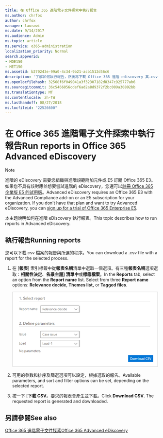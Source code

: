 ```yaml
---
title: 在 Office 365 進階電子文件探索中執行報告
ms.author: chrfox
author: chrfox
manager: laurawi
ms.date: 9/14/2017
ms.audience: Admin
ms.topic: article
ms.service: o365-administration
localization_priority: Normal
search.appverid:
- MOE150
- MET150
ms.assetid: b270243e-99a0-4c34-9b21-acb1512d56c6
description: '了解如何執行報告，然後再下載 Office 365 進階 ediscovery 其.csv 檔案。  '
ms.openlocfilehash: 32568f6f049041a3f32307182d8347c925777ab6
ms.sourcegitcommit: 36c5466056cdef6ad2a8d9372f2bc009a30892bb
ms.translationtype: MT
ms.contentlocale: zh-TW
ms.lasthandoff: 08/27/2018
ms.locfileid: "22526600"
---
```

# <a name="run-reports-in-office-365-advanced-ediscovery"></a><span data-ttu-id="c45e6-103">在 Office 365 進階電子文件探索中執行報告</span><span class="sxs-lookup"><span data-stu-id="c45e6-103">Run reports in Office 365 Advanced eDiscovery</span></span>

> [!NOTE]
> <span data-ttu-id="c45e6-p101">進階的 eDiscovery 需要您組織與進階規範附加元件或 E5 訂閱 Office 365 E3。如果您不具有該對應並想要嘗試進階的 eDiscovery，您還可以[註冊 Office 365 企業版 E5 的試用版](https://go.microsoft.com/fwlink/p/?LinkID=698279)。</span><span class="sxs-lookup"><span data-stu-id="c45e6-p101">Advanced eDiscovery requires an Office 365 E3 with the Advanced Compliance add-on or an E5 subscription for your organization. If you don't have that plan and want to try Advanced eDiscovery, you can [sign up for a trial of Office 365 Enterprise E5](https://go.microsoft.com/fwlink/p/?LinkID=698279).</span></span> 
  
<span data-ttu-id="c45e6-106">本主題說明如何在進階 eDiscovery 執行報表。</span><span class="sxs-lookup"><span data-stu-id="c45e6-106">This topic describes how to run reports in Advanced eDiscovery.</span></span>
  
## <a name="running-reports"></a><span data-ttu-id="c45e6-107">執行報告</span><span class="sxs-lookup"><span data-stu-id="c45e6-107">Running reports</span></span>

<span data-ttu-id="c45e6-108">您可以下載.csv 檔案的報告與所選的程序。</span><span class="sxs-lookup"><span data-stu-id="c45e6-108">You can download a .csv file with a report for the selected process.</span></span>
  
1. <span data-ttu-id="c45e6-p102">在 [**報表**] 索引標籤中從**報表名稱**清單中選取一個選項。有三種**報表名稱**選項選取：**相關性決定**、**佈景主題] 清單中**或**標籤檔案**。</span><span class="sxs-lookup"><span data-stu-id="c45e6-p102">In the **Reports** tab, select an option from the **Report name** list. Select from three **Report name** options: **Relevance decide**, **Themes list,** or **Tagged files**.</span></span>
    
    ![eDiscovery 分析報告](media/f16aee7a-508f-4acc-99bc-a2c8dec01312.png)
  
2. <span data-ttu-id="c45e6-112">可用的參數和排序及篩選選項可以設定，根據選取的報告。</span><span class="sxs-lookup"><span data-stu-id="c45e6-112">Available parameters, and sort and filter options can be set, depending on the selected report.</span></span> 
    
3. <span data-ttu-id="c45e6-p103">按一下 [**下載 CSV**。要求的報表會產生並下載。</span><span class="sxs-lookup"><span data-stu-id="c45e6-p103">Click **Download CSV**. The requested report is generated and downloaded.</span></span>
    
## <a name="see-also"></a><span data-ttu-id="c45e6-115">另請參閱</span><span class="sxs-lookup"><span data-stu-id="c45e6-115">See also</span></span>

[<span data-ttu-id="c45e6-116">Office 365 進階電子文件探索</span><span class="sxs-lookup"><span data-stu-id="c45e6-116">Office 365 Advanced eDiscovery</span></span>](office-365-advanced-ediscovery.md)

